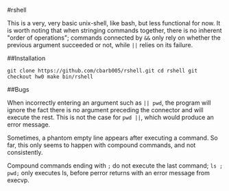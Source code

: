 #rshell

This is a very, very basic unix-shell, like bash, but less functional for now.
It is worth noting that when stringing commands together, there is no inherent "order of operations"; commands connected by `&&` only rely on whether the previous argument succeeded or not, while `||` relies on its failure. 


##Installation

`git clone https://github.com/cbarb005/rshell.git
cd rshell
git checkout hw0
make
bin/rshell`


##Bugs

When incorrectly entering an argument such as `|| pwd`, the program will ignore the fact there is no argument preceding the connector and will execute the rest. This is not the case for `pwd ||`, which would produce an error message.


Sometimes, a phantom empty line appears after executing a command. So far, this only seems to happen with compound commands, and not consistently.


Compound commands ending with `;` do not execute the last command; `ls ; pwd;` only executes ls, before perror returns with an error message from execvp.


